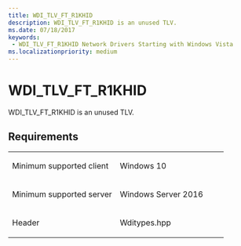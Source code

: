 ```yaml
---
title: WDI_TLV_FT_R1KHID
description: WDI_TLV_FT_R1KHID is an unused TLV.
ms.date: 07/18/2017
keywords:
 - WDI_TLV_FT_R1KHID Network Drivers Starting with Windows Vista
ms.localizationpriority: medium
---
```


# WDI\_TLV\_FT\_R1KHID


WDI\_TLV\_FT\_R1KHID is an unused TLV.

## Requirements

<table>
<colgroup>
<col width="50%" />
<col width="50%" />
</colgroup>
<tbody>
<tr class="odd">
<td><p>Minimum supported client</p></td>
<td><p>Windows 10</p></td>
</tr>
<tr class="even">
<td><p>Minimum supported server</p></td>
<td><p>Windows Server 2016</p></td>
</tr>
<tr class="odd">
<td><p>Header</p></td>
<td>Wditypes.hpp</td>
</tr>
</tbody>
</table>

 

 




